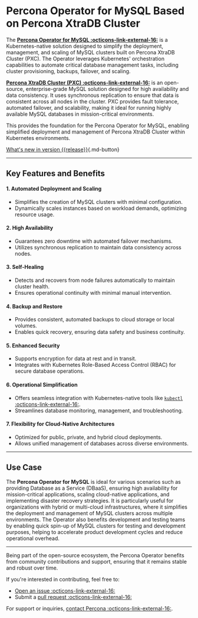 # Percona Operator for MySQL Based on Percona XtraDB Cluster  

The **[Percona Operator for MySQL :octicons-link-external-16:](https://github.com/percona/percona-xtradb-cluster-operator)** is a Kubernetes-native solution designed to simplify the deployment, management, and scaling of MySQL clusters built on Percona XtraDB Cluster (PXC). The Operator leverages Kubernetes' orchestration capabilities to automate critical database management tasks, including cluster provisioning, backups, failover, and scaling.

**[Percona XtraDB Cluster (PXC) :octicons-link-external-16:](https://www.percona.com/software/mysql-database/percona-xtradb-cluster)** is an open-source, enterprise-grade MySQL solution designed for high availability and data consistency. It uses synchronous replication to ensure that data is consistent across all nodes in the cluster. PXC provides fault tolerance, automated failover, and scalability, making it ideal for running highly available MySQL databases in mission-critical environments.

This provides the foundation for the Percona Operator for MySQL, enabling simplified deployment and management of Percona XtraDB Cluster within Kubernetes environments.

[What's new in version {{release}}](ReleaseNotes/Kubernetes-Operator-for-PXC-RN{{release}}.md){.md-button}

---

## Key Features and Benefits  

#### 1. **Automated Deployment and Scaling**  
   - Simplifies the creation of MySQL clusters with minimal configuration.
   - Dynamically scales instances based on workload demands, optimizing resource usage.

#### 2. **High Availability**  
   - Guarantees zero downtime with automated failover mechanisms.
   - Utilizes synchronous replication to maintain data consistency across nodes.

#### 3. **Self-Healing**  
   - Detects and recovers from node failures automatically to maintain cluster health.
   - Ensures operational continuity with minimal manual intervention.

#### 4. **Backup and Restore**  
   - Provides consistent, automated backups to cloud storage or local volumes.
   - Enables quick recovery, ensuring data safety and business continuity.

#### 5. **Enhanced Security**  
   - Supports encryption for data at rest and in transit.
   - Integrates with Kubernetes Role-Based Access Control (RBAC) for secure database operations.

#### 6. **Operational Simplification**  
   - Offers seamless integration with Kubernetes-native tools like [`kubectl` :octicons-link-external-16:](https://kubernetes.io/docs/reference/kubectl/).
   - Streamlines database monitoring, management, and troubleshooting.

#### 7. **Flexibility for Cloud-Native Architectures**  
   - Optimized for public, private, and hybrid cloud deployments.
   - Allows unified management of databases across diverse environments.

---

## Use Case  

The **Percona Operator for MySQL** is ideal for various scenarios such as providing Database as a Service (DBaaS), ensuring high availability for mission-critical applications, scaling cloud-native applications, and implementing disaster recovery strategies. It is particularly useful for organizations with hybrid or multi-cloud infrastructures, where it simplifies the deployment and management of MySQL clusters across multiple environments. The Operator also benefits development and testing teams by enabling quick spin-up of MySQL clusters for testing and development purposes, helping to accelerate product development cycles and reduce operational overhead.

---

Being part of the open-source ecosystem, the Percona Operator benefits from community contributions and support, ensuring that it remains stable and robust over time. 

If you're interested in contributing, feel free to:
- [Open an issue :octicons-link-external-16:](https://github.com/percona/percona-operator/issues)
- Submit a [pull request :octicons-link-external-16:](https://github.com/percona/percona-operator/pulls)

For support or inquiries, [contact Percona :octicons-link-external-16:](https://www.percona.com/support).
